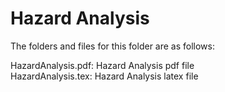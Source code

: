 # Hazard Analysis

The folders and files for this folder are as follows:

HazardAnalysis.pdf: Hazard Analysis pdf file \
HazardAnalysis.tex:  Hazard Analysis latex file
